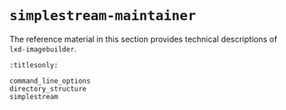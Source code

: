 # `simplestream-maintainer`

The reference material in this section provides technical descriptions of `lxd-imagebuilder`.

```{toctree}
:titlesonly:

command_line_options
directory_structure
simplestream
```
